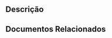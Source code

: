 ## Descrição
<!--
O que foi alterado?
Por favor, não deixe isso em branco
Este PR [adiciona/remove/corrige/substitui] a [funcionalidade/bug/etc].
-->
## Documentos Relacionados
<!-- Adicione os documentos relacionados ao PR -->

